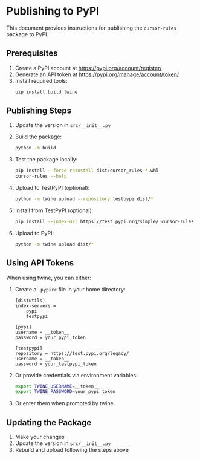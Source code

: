 # Publishing to PyPI

This document provides instructions for publishing the `cursor-rules` package to PyPI.

## Prerequisites

1. Create a PyPI account at https://pypi.org/account/register/
2. Generate an API token at https://pypi.org/manage/account/token/
3. Install required tools:
   ```bash
   pip install build twine
   ```

## Publishing Steps

1. Update the version in `src/__init__.py`

2. Build the package:
   ```bash
   python -m build
   ```

3. Test the package locally:
   ```bash
   pip install --force-reinstall dist/cursor_rules-*.whl
   cursor-rules --help
   ```

4. Upload to TestPyPI (optional):
   ```bash
   python -m twine upload --repository testpypi dist/*
   ```

5. Install from TestPyPI (optional):
   ```bash
   pip install --index-url https://test.pypi.org/simple/ cursor-rules
   ```

6. Upload to PyPI:
   ```bash
   python -m twine upload dist/*
   ```

## Using API Tokens

When using twine, you can either:

1. Create a `.pypirc` file in your home directory:
   ```
   [distutils]
   index-servers =
       pypi
       testpypi

   [pypi]
   username = __token__
   password = your_pypi_token

   [testpypi]
   repository = https://test.pypi.org/legacy/
   username = __token__
   password = your_testpypi_token
   ```

2. Or provide credentials via environment variables:
   ```bash
   export TWINE_USERNAME=__token__
   export TWINE_PASSWORD=your_pypi_token
   ```

3. Or enter them when prompted by twine.

## Updating the Package

1. Make your changes
2. Update the version in `src/__init__.py`
3. Rebuild and upload following the steps above 